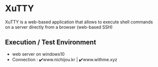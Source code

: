 # XuTTY

XuTTY is a web-based application that allows to execute shell commands on a server directly from a browser (web-based SSH)

## Execution / Test Environment
- web server on windows10
- Connection : ✔️www.nichijou.kr | ✔️www.withme.xyz
